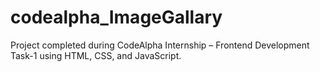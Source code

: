 # codealpha_ImageGallary
 Project completed during CodeAlpha Internship – Frontend Development Task-1 using HTML, CSS, and JavaScript.
